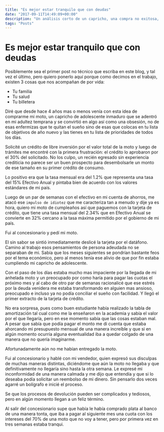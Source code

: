 ```yaml
---
title: "Es mejor estar tranquilo que con deudas"
date: "2017-09-11T14:49:09+00:00"
description: "Un análisis corto de un capricho, una compra no exitosa, una deuda adquirida y el costo de estar tranquilo"
tags: "Posts"
---
```

# Es mejor estar tranquilo que con deudas

Posiblemente sea el primer post no técnico que escriba en este blog, y tal vez el último, pero quiero ponerlo aquí porque como decimos en el trabajo, existen 3 cosas que nos acompañan de por vida: 

- Tu familia
- Tu salud
- Tu billetera

Diré que desde hace 4 años mas o menos venía con esta idea de comprarme mi moto, un capricho de adolescente inmaduro que se adentró en mi adultez temprana y se convirtió en algo así como una obsesión, no de esas enfermizas que te quitan el sueño sino de esas que colocas en tu lista de objetivos de año nuevo y las tienes en tu lista de prioridades de todos los días.

Solicité un crédito de libre inversión por el valor total de la moto y luego de trámites me encontré con la primera frustración: el crédito lo aprobaron por el 30% del solicitado. No los culpo, un recién egresado sin experiencia crediticia no parece ser un buen prospecto para desembolsarle un monto de ese tamaño en su primer crédito de consumo. 

Lo positivo era que la tasa mensual era del 1.2% que representa una tasa del 15% Efectivo Anual y pintaba bien de acuerdo con los valores estándares de mi país.

Luego de un par de semanas con el efectivo en mi cuenta de ahorros, me atacó ese `impulso de idiotez` que me caracteriza tan a menudo y dije ya es hora, quiero mi moto de cumpleaños así que paguemos con la tarjeta de crédito, que tiene una tasa mensual del 2.34% que en Efectivo Anual se convierte en 32% cercano a la tasa máxima permitido por el gobierno de mi país.

Fui al concesionario y pedí mi moto.

El sin sabor se sintió inmediatamente deslicé la tarjeta por el datáfono. Camino al trabajo esos pensamientos de persona adeudada no se separaban de mi. Sabía que los meses siguientes se pondrían bastante feos por el tema económico, pero al menos tenía ese alivio de que por fin estaba cumpliendo mi capricho de adolescente.

Con el paso de los días estaba mucho mas impaciente por la llegada de mi anhelada moto y un preocupado por como haría para pagar las cuotas el próximo mes y al cabo de otro par de semanas racionalicé que ese estrés por la deuda venidera me estaba transformando en alguien mas ansioso, preocupado e incluso ya no podía conciliar el sueño con facilidad. Y llegó el primer extracto de la tarjeta de crédito.

No era sorpresa, pues como buen estudiante había realizado la tabla de amortización tal cual como me la enseñaron en la academia y sabía el valor por el que llegaría, pero en ese momento sabía que las cosas estaban mal. A pesar que sabía que podía pagar el monto me di cuenta que estaba ahorcando mi presupuesto mensual de una manera increíble y que si en algún momento ocurría alguna eventualidad iba a quedar colgado de una manera que no quería imaginarme.

Afortunadamente aún no me habían entregado la moto.

Fui al concesionario y hablé con mi vendedor, quien expresó sus disculpas de muchas maneras distintas, diciéndome que aún la moto no llegaba y que definitivamente no llegaría sino hasta la otra semana. Le expresé mi inconformidad de una manera calmada y me dijo que entendía y que si lo deseaba podía solicitar un reembolso de mi dinero. Sin pensarlo dos veces agarré un bolígrafo e inicié el proceso.

Se que los procesos de devolución pueden ser complicados y tediosos, pero en algún momento llegan a un feliz término.

Al salir del concesionario supe que había le había comprado plata al banco de una manera tonta, que iba a pagar al siguiente mes una cuota con los intereses del 70% de una moto que no voy a tener, pero por primera vez en tres semanas estaba tranqui.


